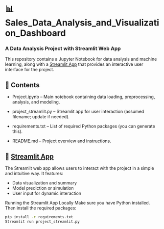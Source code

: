 # 📊 Sales_Data_Analysis_and_Visualization_Dashboard
### A Data Analysis Project with Streamlit Web App
This repository contains a Jupyter Notebook for data analysis and machine learning, along with a [Streamlit App](https://sales-data-analysis-and-visualisation.streamlit.app/) that provides an interactive user interface for the project.

## 📁 Contents
- Project.ipynb – Main notebook containing data loading, preprocessing, analysis, and modeling.

- project_streamlit.py – Streamlit app for user interaction (assumed filename; update if needed).

- requirements.txt – List of required Python packages (you can generate this).

- README.md – Project overview and instructions.

## 🚀 [Streamlit App](https://sales-data-analysis-and-visualisation.streamlit.app/)
The Streamlit web app allows users to interact with the project in a simple and intuitive way. It features:

- Data visualization and summary
- Model prediction or simulation
- User input for dynamic interaction

Running the Streamlit App Locally
   Make sure you have Python installed. Then install the required packages:
   ```bash
   pip install -r requirements.txt
   Streamlit run project_streamlit.py
